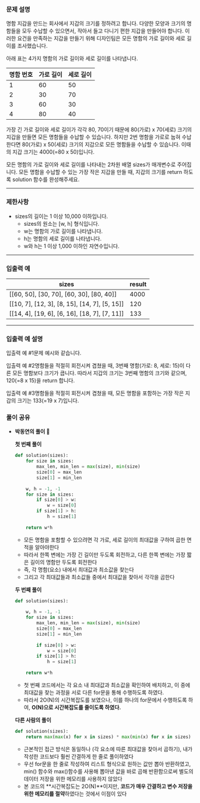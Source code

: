 ### **문제 설명**

명함 지갑을 만드는 회사에서 지갑의 크기를 정하려고 합니다. 다양한 모양과 크기의 명함들을 모두 수납할 수 있으면서, 작아서 들고 다니기 편한 지갑을 만들어야 합니다. 이러한 요건을 만족하는 지갑을 만들기 위해 디자인팀은 모든 명함의 가로 길이와 세로 길이를 조사했습니다.

아래 표는 4가지 명함의 가로 길이와 세로 길이를 나타냅니다.

| 명함 번호 | 가로 길이 | 세로 길이 |
| --- | --- | --- |
| 1 | 60 | 50 |
| 2 | 30 | 70 |
| 3 | 60 | 30 |
| 4 | 80 | 40 |

가장 긴 가로 길이와 세로 길이가 각각 80, 70이기 때문에 80(가로) x 70(세로) 크기의 지갑을 만들면 모든 명함들을 수납할 수 있습니다. 하지만 2번 명함을 가로로 눕혀 수납한다면 80(가로) x 50(세로) 크기의 지갑으로 모든 명함들을 수납할 수 있습니다. 이때의 지갑 크기는 4000(=80 x 50)입니다.

모든 명함의 가로 길이와 세로 길이를 나타내는 2차원 배열 sizes가 매개변수로 주어집니다. 모든 명함을 수납할 수 있는 가장 작은 지갑을 만들 때, 지갑의 크기를 return 하도록 solution 함수를 완성해주세요.

---

### 제한사항

- sizes의 길이는 1 이상 10,000 이하입니다.
    - sizes의 원소는 [w, h] 형식입니다.
    - w는 명함의 가로 길이를 나타냅니다.
    - h는 명함의 세로 길이를 나타냅니다.
    - w와 h는 1 이상 1,000 이하인 자연수입니다.

---

### 입출력 예

| sizes | result |
| --- | --- |
| [[60, 50], [30, 70], [60, 30], [80, 40]] | 4000 |
| [[10, 7], [12, 3], [8, 15], [14, 7], [5, 15]] | 120 |
| [[14, 4], [19, 6], [6, 16], [18, 7], [7, 11]] | 133 |

---

### 입출력 예 설명

입출력 예 #1문제 예시와 같습니다.

입출력 예 #2명함들을 적절히 회전시켜 겹쳤을 때, 3번째 명함(가로: 8, 세로: 15)이 다른 모든 명함보다 크기가 큽니다. 따라서 지갑의 크기는 3번째 명함의 크기와 같으며, 120(=8 x 15)을 return 합니다.

입출력 예 #3명함들을 적절히 회전시켜 겹쳤을 때, 모든 명함을 포함하는 가장 작은 지갑의 크기는 133(=19 x 7)입니다.

### 풀이 공유

- **박동연의 풀이 🐯**
    
    **첫 번째 풀이**
    
    ```python
    def solution(sizes):
        for size in sizes:
            max_len, min_len = max(size), min(size)
            size[0] = max_len
            size[1] = min_len
        
        w, h = -1, -1
        for size in sizes:
            if size[0] > w:
                w = size[0]
            if size[1] > h:
                h = size[1]
        
        return w*h
    ```
    
    - 모든 명함을 포함할 수 있으려면 각 가로, 세로 길이의 최대값을 구하여 곱한 면적을 알아야한다
    - 따라서 한쪽 변에는 가장 긴 길이만 두도록 회전하고, 다른 한쪽 변에는 가장 짧은 길이의 명함만 두도록 회전한다
    - 즉, 각 명함(요소) 내에서 최대값과 최소값을 찾는다
    - 그리고 각 최대값들과 최소값들 중에서 최대값을 찾아서 각각을 곱한다
    
    **두 번째 풀이**
    
    ```python
    def solution(sizes):
        
        w, h = -1, -1
        for size in sizes:
            max_len, min_len = max(size), min(size)
            size[0] = max_len
            size[1] = min_len
            
            if size[0] > w:
                w = size[0]
            if size[1] > h:
                h = size[1]
        
        return w*h
    ```
    
    - 첫 번째 코드에서는 각 요소 내 최대값과 최소값을 확인하여 배치하고, 이 중에 최대값을 찾는 과정을 서로 다른 for문을 통해 수행하도록 하였다.
    - 따라서 2O(N)의 시간복잡도를 보였으나, 이를 하나의 for문에서 수행하도록 하여, **O(N)으로 시간복잡도를 줄이도록 하였다.**
    
    **다른 사람의 풀이**
    
    ```python
    def solution(sizes):
        return max(max(x) for x in sizes) * max(min(x) for x in sizes)
    ```
    
    - 근본적인 접근 방식은 동일하나 (각 요소에 따른 최대값을 찾아서 곱하기), 내가 작성한 코드보다 훨씬 간결하게 한 줄로 풀이하였다
    - 우선 for문을 한 줄로 작성하여 리스트 형식으로 원하는 값만 뽑아 반환하였고, min() 함수와 max()함수를 사용해 뽑아낸 값을 바로 곱해 반환함으로써 별도의 데이터 저장을 위한 메모리를 사용하지 않았다
    - 본 코드의 **시간복잡도는 2O(N)**이지만, **코드가 매우 간결하고 변수 저장을 위한 메모리를 절약**하였다는 것에서 이점이 있다
